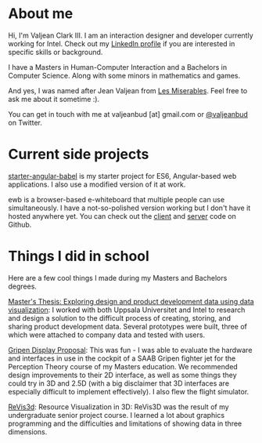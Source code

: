 # About me

Hi, I'm Valjean Clark III. I am an interaction designer and developer currently working for Intel. Check out my [LinkedIn profile](https://www.linkedin.com/in/valjeanbud) if you are interested in specific skills or background.

I have a Masters in Human-Computer Interaction and a Bachelors in Computer Science. Along with some minors in mathematics and games.

And yes, I was named after Jean Valjean from [Les Miserables](http://en.wikipedia.org/wiki/Les_Mis%C3%A9rables). Feel free to ask me about it sometime :).

You can get in touch with me at valjeanbud [at] gmail.com or [@valjeanbud](https://twitter.com/valjeanbud) on Twitter.



# Current side projects

[starter-angular-babel](https://github.com/vbud/starter-angular-babel) is my starter project for ES6, Angular-based web applications. I also use a modified version of it at work.

ewb is a browser-based e-whiteboard that multiple people can use simultaneously. I have a not-so-polished version working but I don't have it hosted anywhere yet. You can check out the [client](https://github.com/vbud/ewb-client) and [server](https://github.com/vbud/ewb-server) code on Github.



# Things I did in school

Here are a few cool things I made during my Masters and Bachelors degrees.

[Master's Thesis: Exploring design and product development data using data visualization](https://dl.dropboxusercontent.com/u/8576989/Thesis_ValjeanClark_final.pdf): I worked with both Uppsala Universitet and Intel to research and design a solution to the difficult process of creating, storing, and sharing product development data. Several prototypes were built, three of which were attached to company data and tested with users.

[Gripen Display Proposal](https://docs.google.com/presentation/d/1bqmwS_Woh9g98cSVAKKNmPgPx5DSCaYuBHHtZjMFBhU/edit?usp=sharing): This was fun - I was able to evaluate the hardware and interfaces in use in the cockpit of a SAAB Gripen fighter jet for the Perception Theory course of my Masters education. We recommended design improvements to their 2D interface, as well as some things they could try in 3D and 2.5D (with a big disclaimer that 3D interfaces are especially difficult to implement effectively). I also flew the flight simulator.

[ReVis3d](http://youtu.be/S-Y4zOWojNw?t=3m6s): Resource Visualization in 3D: ReVis3D was the result of my undergraduate senior project course. I learned a lot about graphics programming and the difficulties and limitations of showing data in three dimensions.
